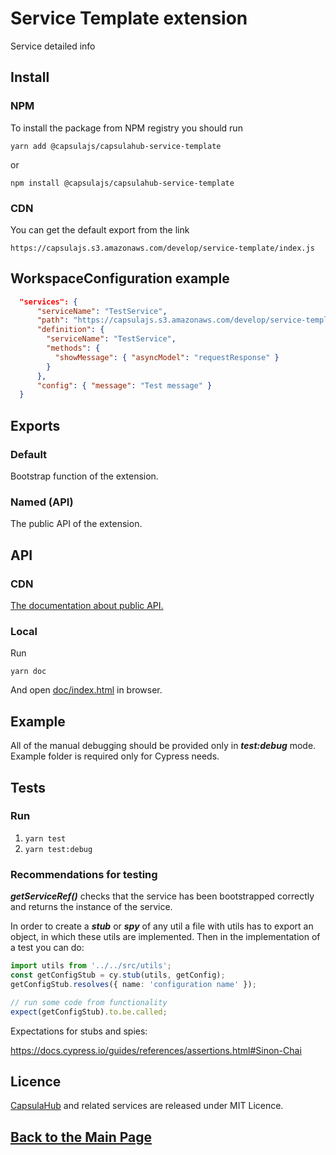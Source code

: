 # Service Template extension

Service detailed info

## Install

### NPM

To install the package from NPM registry you should run

    yarn add @capsulajs/capsulahub-service-template

or

    npm install @capsulajs/capsulahub-service-template


### CDN

You can get the default export from the link

    https://capsulajs.s3.amazonaws.com/develop/service-template/index.js

## WorkspaceConfiguration example

```json
  "services": {
      "serviceName": "TestService",
      "path": "https://capsulajs.s3.amazonaws.com/develop/service-template/index.js",
      "definition": {
        "serviceName": "TestService",
        "methods": {
          "showMessage": { "asyncModel": "requestResponse" }
        }
      },
      "config": { "message": "Test message" }
  }
```

## Exports

### Default

Bootstrap function of the extension.

### Named (API)

The public API of the extension.

## API

### CDN

[The documentation about public API.](https://capsulajs.s3.amazonaws.com/develop/service-template/doc/index.html)

### Local

Run 

    yarn doc

And open [doc/index.html](./doc/index.html) in browser.


## Example

All of the manual debugging should be provided only in _**test:debug**_ mode. Example folder is required only for Cypress needs.

## Tests

### Run

1) `yarn test`
2) `yarn test:debug`

### Recommendations for testing

**_getServiceRef()_** checks that the service has been bootstrapped correctly and returns the instance of the service.

In order to create a **_stub_** or **_spy_** of any util a file with utils has to export an object, in which these utils
are implemented. Then in the implementation of a test you can do:

```typescript
import utils from '../../src/utils';
const getConfigStub = cy.stub(utils, getConfig);
getConfigStub.resolves({ name: 'configuration name' });

// run some code from functionality
expect(getConfigStub).to.be.called;
```

Expectations for stubs and spies:

<https://docs.cypress.io/guides/references/assertions.html#Sinon-Chai>

## Licence

[CapsulaHub](https://github.com/capsulajs/capsulahub) and related services are released under MIT Licence.

## [Back to the Main Page](../../README.md)
